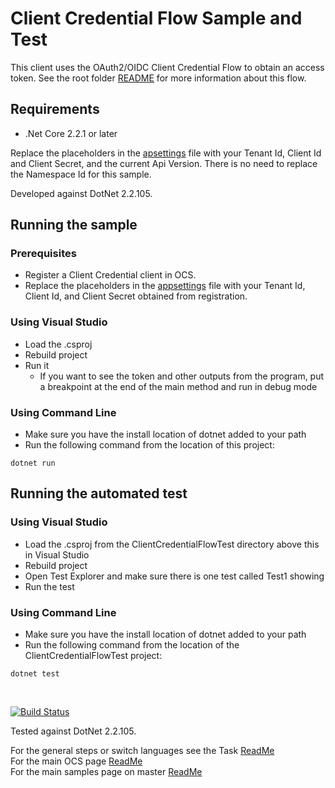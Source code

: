 # Client Credential Flow Sample and Test

This client uses the OAuth2/OIDC Client Credential Flow to obtain an access token. See the root folder [README](../../../README.md) for more information about this flow.

## Requirements

- .Net Core 2.2.1 or later

Replace the placeholders in the [apsettings](./apsettings.json) file with your Tenant Id, Client Id and Client Secret, and the current Api Version. There is no need to replace the Namespace Id for this sample.

Developed against DotNet 2.2.105.

## Running the sample

### Prerequisites

- Register a Client Credential client in OCS.
- Replace the placeholders in the [appsettings](./appsettings.json)  file with your Tenant Id, Client Id, and Client Secret obtained from registration.

### Using Visual Studio

- Load the .csproj
- Rebuild project
- Run it
  - If you want to see the token and other outputs from the program, put a breakpoint at the end of the main method and run in debug mode

### Using Command Line

- Make sure you have the install location of dotnet added to your path
- Run the following command from the location of this project:

```shell
dotnet run
```

## Running the automated test

### Using Visual Studio 
 
- Load the .csproj from the ClientCredentialFlowTest directory above this in Visual Studio
- Rebuild project
- Open Test Explorer and make sure there is one test called Test1 showing
- Run the test

### Using Command Line

- Make sure you have the install location of dotnet added to your path
- Run the following command from the location of the ClientCredentialFlowTest project:

```shell
dotnet test
```

&nbsp;

[![Build Status](https://osisoft.visualstudio.com/Engineering%20Incubation/_apis/build/status/All_Test/Auth_CC_DotNet?branchName=master)](https://osisoft.visualstudio.com/Engineering%20Incubation/_build/latest?definitionId=4917&branchName=master)

Tested against DotNet 2.2.105.

For the general steps or switch languages see the Task  [ReadMe](../../../)<br />
For the main OCS page [ReadMe](https://github.com/osisoft/OSI-Samples-OCS)<br />
For the main samples page on master [ReadMe](https://github.com/osisoft/OSI-Samples)